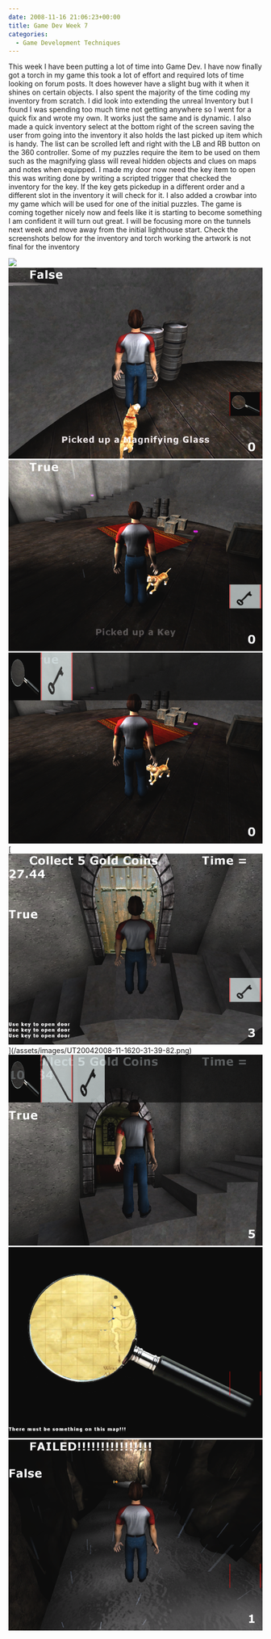 ```yaml
---
date: 2008-11-16 21:06:23+00:00
title: Game Dev Week 7
categories:
  - Game Development Techniques
---
```


This week I have been putting a lot of time into Game Dev. I have now finally got a torch in my game this took a lot of effort and required lots of time looking on forum posts. It does however have a slight bug with it when it shines on certain objects. I also spent the majority of the time coding my inventory from scratch. I did look into extending the unreal Inventory but I found I was spending too much time not getting anywhere so I went for a quick fix and wrote my own. It works just the same and is dynamic. I also made a quick inventory select at the bottom right of the screen saving the user from going into the inventory it also holds the last picked up item which is handy. The list can be scrolled left and right with the LB and RB button on the 360 controller. Some of my puzzles require the item to be used on them such as the magnifying glass will reveal hidden objects and clues on maps and notes when equipped. I made my door now need the key item to open this was writing done by writing a scripted trigger that checked the inventory for the key. If the key gets pickedup in a different order and a different slot in the inventory it will check for it. I also added a crowbar into my game which will be used for one of the initial puzzles. The game is coming together nicely now and feels like it is starting to become something I am confident it will turn out great. I will be focusing more on the tunnels next week and move away from the initial lighthouse start. Check the screenshots below for the inventory and torch working the artwork is not final for the inventory

[![](/assets/images/UT20042008-11-1620-31-39-82.png)](/assets/images/UT20042008-11-1620-31-39-82.png)[![](/assets/images/UT20042008-11-1620-31-46-15.png)](/assets/images/UT20042008-11-1620-31-46-15.png)[![](/assets/images/UT20042008-11-1620-31-54-62.png)](/assets/images/UT20042008-11-1620-31-54-62.png)[![](/assets/images/UT20042008-11-1620-32-00-59.png)](/assets/images/UT20042008-11-1620-32-00-59.png)[[![](/assets/images/UT20042008-11-1620-32-32-54.png)](/assets/images/UT20042008-11-1620-32-32-54.png)](/assets/images/UT20042008-11-1620-31-39-82.png)[![](/assets/images/UT20042008-11-1620-33-43-78.png)](/assets/images/UT20042008-11-1620-33-43-78.png)[![](/assets/images/UT20042008-11-1620-33-06-85.png)](/assets/images/UT20042008-11-1620-33-06-85.png)[![](/assets/images/UT20042008-11-1620-36-10-45.png)](/assets/images/UT20042008-11-1620-36-10-45.png)
